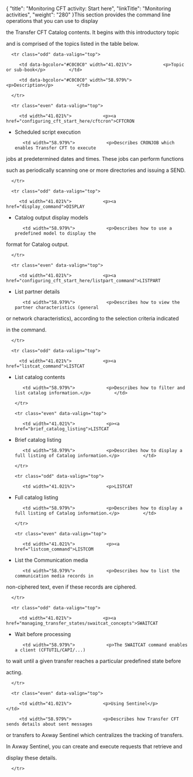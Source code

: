 {
    "title": "Monitoring CFT activity:  Start here",
    "linkTitle": "Monitoring activities",
    "weight": "280"
}This section provides the command line operations that you can use to display
the Transfer CFT Catalog contents. It begins with this introductory topic
and is comprised of the topics listed in the table below.

<table data-cellspacing="0" width="90%">
   <tbody>
      <tr class="odd" data-valign="top">
         <td data-bgcolor="#C0C0C0" width="41.021%">            <p>Topic or sub-book</p>         </td>
         <td data-bgcolor="#C0C0C0" width="58.979%">            <p>Description</p>         </td>
      </tr>
      <tr class="even" data-valign="top">
         <td width="41.021%">            <p><a href="configuring_cft_start_here/cftcron">CFTCRON
- Scheduled script execution</a></p>         </td>
         <td width="58.979%">            <p>Describes CRONJOB which enables Transfer CFT to execute
jobs at predetermined dates and times. These jobs can perform functions
such as periodically scanning one or more directories and issuing a SEND.</p>         </td>
      </tr>
      <tr class="odd" data-valign="top">
         <td width="41.021%">            <p><a href="display_command">DISPLAY
- Catalog output display models</a></p>         </td>
         <td width="58.979%">            <p>Describes how to use a predefined model to display the
format for Catalog output.</p>         </td>
      </tr>
      <tr class="even" data-valign="top">
         <td width="41.021%">            <p><a href="configuring_cft_start_here/listpart_command">LISTPART
- List partner details</a></p>         </td>
         <td width="58.979%">            <p>Describes how to view the partner characteristics (general
or network characteristics), according to the selection criteria indicated
in the command.</p>         </td>
      </tr>
      <tr class="odd" data-valign="top">
         <td width="41.021%">            <p><a href="listcat_command">LISTCAT
- List catalog contents</a></p>         </td>
         <td width="58.979%">            <p>Describes how to filter and list catalog information.</p>         </td>
      </tr>
      <tr class="even" data-valign="top">
         <td width="41.021%">            <p><a href="brief_catalog_listing">LISTCAT
- Brief catalog listing</a></p>         </td>
         <td width="58.979%">            <p>Describes how to display a full listing of Catalog information.</p>         </td>
      </tr>
      <tr class="odd" data-valign="top">
         <td width="41.021%">            <p>LISTCAT
- Full catalog listing</p>         </td>
         <td width="58.979%">            <p>Describes how to display a full listing of Catalog information.</p>         </td>
      </tr>
      <tr class="even" data-valign="top">
         <td width="41.021%">            <p><a href="listcom_command">LISTCOM
- List the Communication media</a></p>         </td>
         <td width="58.979%">            <p>Describes how to list the communication media records in
non-ciphered text, even if these records are ciphered.</p>         </td>
      </tr>
      <tr class="odd" data-valign="top">
         <td width="41.021%">            <p><a href="managing_transfer_states/swaitcat_concepts">SWAITCAT
- Wait before processing</a></p>         </td>
         <td width="58.979%">            <p>The SWAITCAT command enables a client (CFTUTIL/CAPI/...)
to wait until a given transfer reaches a particular predefined state before
acting.</p>         </td>
      </tr>
      <tr class="even" data-valign="top">
         <td width="41.021%">            <p>Using Sentinel</p>         </td>
         <td width="58.979%">            <p>Describes how Transfer CFT sends details about sent messages
or transfers to Axway Sentinel which centralizes the tracking of transfers.
In Axway Sentinel, you can create and execute requests that retrieve and
display these details.</p>         </td>
      </tr>
   </tbody>
</table>

 
